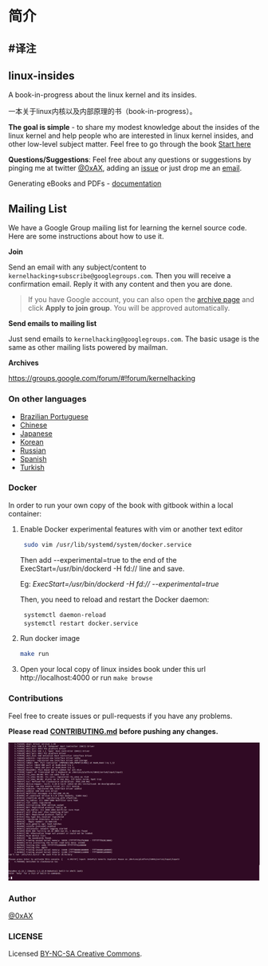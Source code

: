 # 简介

## #译注



## linux-insides

A book-in-progress about the linux kernel and its insides.

一本关于linux内核以及内部原理的书（book-in-progress）。

**The goal is simple** - to share my modest knowledge about the insides of the linux kernel and help people who are interested in linux kernel insides, and other low-level subject matter. Feel free to go through the book [Start here](https://github.com/0xAX/linux-insides/blob/master/SUMMARY.md)

**Questions/Suggestions**: Feel free about any questions or suggestions by pinging me at twitter [@0xAX](https://twitter.com/0xAX), adding an [issue](https://github.com/0xAX/linux-insides/issues/new) or just drop me an [email](mailto:anotherworldofworld@gmail.com).

Generating eBooks and PDFs - [documentation](https://github.com/GitbookIO/gitbook/blob/master/docs/ebook.md)

## Mailing List

We have a Google Group mailing list for learning the kernel source code. Here are some instructions about how to use it.

**Join**

Send an email with any subject/content to `kernelhacking+subscribe@googlegroups.com`. Then you will receive a confirmation email. Reply it with any content and then you are done.

> If you have Google account, you can also open the [archive page](https://groups.google.com/forum/#!forum/kernelhacking) and click **Apply to join group**. You will be approved automatically.

**Send emails to mailing list**

Just send emails to `kernelhacking@googlegroups.com`. The basic usage is the same as other mailing lists powered by mailman.

**Archives**

https://groups.google.com/forum/#!forum/kernelhacking

### On other languages

* [Brazilian Portuguese](https://github.com/mauri870/linux-insides)
* [Chinese](https://github.com/MintCN/linux-insides-zh)
* [Japanese](https://github.com/tkmru/linux-insides-ja)
* [Korean](https://github.com/junsooo/linux-insides-ko)
* [Russian](https://github.com/proninyaroslav/linux-insides-ru)
* [Spanish](https://github.com/leolas95/linux-insides)
* [Turkish](https://github.com/ayyucedemirbas/linux-insides\_Turkish)

### Docker

In order to run your own copy of the book with gitbook within a local container:

1.  Enable Docker experimental features with vim or another text editor

    ```bash
     sudo vim /usr/lib/systemd/system/docker.service
    ```

    Then add --experimental=true to the end of the ExecStart=/usr/bin/dockerd -H fd:// line and save.

    Eg: _ExecStart=/usr/bin/dockerd -H fd:// --experimental=true_

    Then, you need to reload and restart the Docker daemon:

    ```bash
     systemctl daemon-reload
     systemctl restart docker.service
    ```
2.  Run docker image

    ```bash
    make run
    ```
3. Open your local copy of linux insides book under this url http://localhost:4000 or run `make browse`

### Contributions

Feel free to create issues or pull-requests if you have any problems.

**Please read** [**CONTRIBUTING.md**](https://github.com/0xAX/linux-insides/blob/master/CONTRIBUTING.md) **before pushing any changes.**

![linux-kernel](.gitbook/assets/linux-kernel.png)

### Author

[@0xAX](https://twitter.com/0xAX)

### LICENSE

Licensed [BY-NC-SA Creative Commons](http://creativecommons.org/licenses/by-nc-sa/4.0/).
